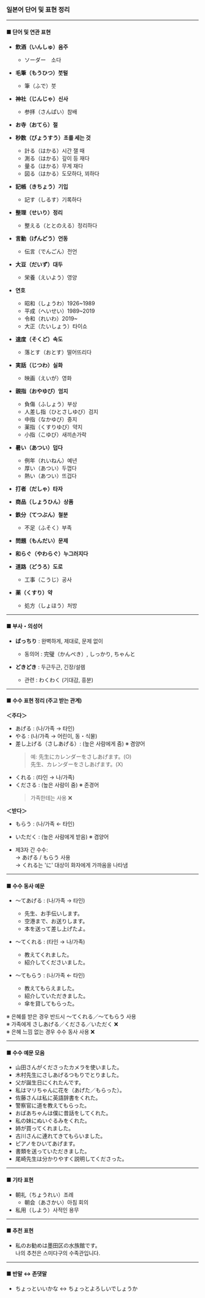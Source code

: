 ### 일본어 단어 및 표현 정리

---

#### ■ 단어 및 연관 표현

- **飲酒（いんしゅ）음주**
  - ソーダー　소다

- **毛筆（もうひつ）붓털**
  - 筆（ふで）붓

- **神社（じんじゃ）신사**
  - 参拝（さんぱい）참배

- **お寺（おてら）절**

- **秒数（びょうすう）초를 세는 것**
  - 計る（はかる）시간 잴 때
  - 測る（はかる）깊이 등 재다
  - 量る（はかる）무게 재다
  - 図る（はかる）도모하다, 꾀하다

- **記帳（きちょう）기입**
  - 記す（しるす）기록하다

- **整理（せいり）정리**
  - 整える（ととのえる）정리하다

- **言動（げんどう）언동**
  - 伝言（でんごん）전언

- **大豆（だいず）대두**
  - 栄養（えいよう）영양

- **연호**
  - 昭和（しょうわ）1926~1989
  - 平成（へいせい）1989~2019
  - 令和（れいわ）2019~
  - 大正（たいしょう）타이쇼

- **速度（そくど）속도**
  - 落とす（おとす）떨어뜨리다

- **実話（じつわ）실화**
  - 映画（えいが）영화

- **親指（おやゆび）엄지**
  - 負傷（ふしょう）부상
  - 人差し指（ひとさしゆび）검지
  - 中指（なかゆび）중지
  - 薬指（くすりゆび）약지
  - 小指（こゆび）새끼손가락

- **暑い（あつい）덥다**
  - 例年（れいねん）예년
  - 厚い（あつい）두껍다
  - 熱い（あつい）뜨겁다

- **打者（だしゃ）타자**

- **商品（しょうひん）상품**

- **鉄分（てつぶん）철분**
  - 不足（ふそく）부족

- **問題（もんだい）문제**

- **和らぐ（やわらぐ）누그러지다**

- **道路（どうろ）도로**
  - 工事（こうじ）공사

- **薬（くすり）약**
  - 処方（しょほう）처방

---

#### ■ 부사・의성어

- **ばっちり** : 완벽하게, 제대로, 문제 없이  
  - 동의어 : 完璧（かんぺき）, しっかり, ちゃんと

- **どきどき** : 두근두근, 긴장/설렘  
  - 관련 : わくわく (기대감, 흥분)

---

#### ■ 수수 표현 정리 (주고 받는 관계)

**＜주다＞**
- あげる : (나/가족 → 타인)
- やる : (나/가족 → 어린이, 동・식물)
- 差し上げる（さしあげる）: (높은 사람에게 줌) ※ 겸양어  
  > 예: 先生にカレンダーをさしあげます。(O)  
  > 先生、カレンダーをさしあげます。(X)  
- くれる : (타인 → 나/가족)
- くださる : (높은 사람이 줌) ※ 존경어  
  > 가족한테는 사용 ❌

**＜받다＞**
- もらう : (나/가족 ← 타인)
- いただく : (높은 사람에게 받음) ※ 겸양어

- 제3자 간 수수:  
  → あげる / もらう 사용  
  → くれる는 'に' 대상이 화자에게 가까움을 나타냄

---

#### ■ 수수 동사 예문

- ～てあげる : (나/가족 → 타인)
  - 先生、お手伝いします。
  - 空港まで、お送りします。
  - 本を送って差し上げたよ。

- ～てくれる : (타인 → 나/가족)
  - 教えてくれました。
  - 紹介してくださいました。

- ～てもらう : (나/가족 ← 타인)
  - 教えてもらえました。
  - 紹介していただきました。
  - 傘を貸してもらった。

※ 은혜를 받은 경우 반드시 〜てくれる／〜てもらう 사용  
※ 가족에게 さしあげる／くださる／いただく ❌  
※ 은혜 느낌 없는 경우 수수 동사 사용 ❌

---

#### ■ 수수 예문 모음

- 山田さんがくださったカメラを使いました。
- 木村先生にさしあげるつもりでとりました。
- 父が誕生日にくれたんです。
- 私はマリちゃんに花を（あげた／もらった）。
- 佐藤さんは私に英語辞書をくれた。
- 警察官に道を教えてもらった。
- おばあちゃんは僕に昔話をしてくれた。
- 私の妹にぬいぐるみをくれた。
- 姉が買ってくれました。
- 古川さんに連れてきてもらいました。
- ピアノをひいてあげます。
- 書類を送っていただきました。
- 尾崎先生は分かりやすく説明してくださった。

---

#### ■ 기타 표현

- 朝礼（ちょうれい）조례
  - 朝会（あさかい）아침 회의
- 私用（しよう）사적인 용무

---

#### ■ 추천 표현

- 私のお勧めは墨田区の水族館です。  
  나의 추천은 스미다구의 수족관입니다.

---

#### ■ 반말 ↔ 존댓말

- ちょっといいかな ↔ ちょっとよろしいでしょうか
```
